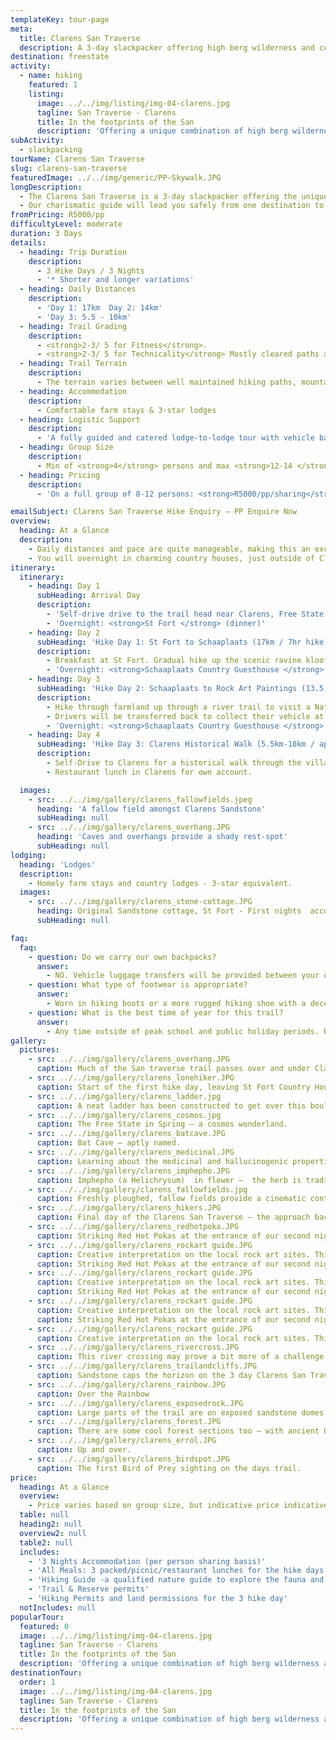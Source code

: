 ```yaml
---
templateKey: tour-page
meta:
  title: Clarens San Traverse
  description: A 3-day slackpacker offering high berg wilderness and cultural treasures - San paintings, dinosaur fossils, fine restaurants, quirky art cafes and intriguing African folk-lore tales.
destination: freestate
activity:
  - name: hiking
    featured: 1
    listing:
      image: ../../img/listing/img-04-clarens.jpg
      tagline: San Traverse - Clarens
      title: In the footprints of the San
      description: 'Offering a unique combination of high berg wilderness and cultural treasures, the 3 day San Traverse in and around Clarens, Free State, will delight your finer senses.'
subActivity:
  - slackpacking
tourName: Clarens San Traverse
slug: clarens-san-traverse
featuredImage: ../../img/generic/PP-Skywalk.JPG
longDescription:
  - The Clarens San Traverse is a 3-day slackpacker offering the unique combination of high berg wilderness and cultural treasures. The area is famous for its landmark San paintings, well-preserved dinosaur fossils, fine restaurants, quirky art cafes and intriguing African folk-lore tales.
  - Our charismatic guide will lead you safely from one destination to the next whilst sharing his unique perspective on ancient culture and the stories of the people who once inhabited this valley.
fromPricing: R5000/pp
difficultyLevel: moderate
duration: 3 Days
details:
  - heading: Trip Duration
    description:
      - 3 Hike Days / 3 Nights
      - '* Shorter and longer variations'
  - heading: Daily Distances
    description:
      - 'Day 1: 17km  Day 2: 14km'
      - 'Day 3: 5.5 - 10km'
  - heading: Trail Grading
    description:
      - <strong>2-3/ 5 for Fitness</strong>.
      - <strong>2-3/ 5 for Technicality</strong> Mostly cleared paths and farm roads. A few sections of off-camber grassy trails and a few steep ascents and descents.
  - heading: Trail Terrain
    description:
      - The terrain varies between well maintained hiking paths, mountain paths, ravine trails and rocky ridges.
  - heading: Accommodation
    description:
      - Comfortable farm stays & 3-star lodges
  - heading: Logistic Support
    description:
      - 'A fully guided and catered lodge-to-lodge tour with vehicle back-up and daily luggage transfers. Return transfers to vehicles.'
  - heading: Group Size
    description:
      - Min of <strong>4</strong> persons and max <strong>12-14 </strong>persons per group.
  - heading: Pricing
    description:
      - 'On a full group of 8-12 persons: <strong>R5000/pp/sharing</strong>'

emailSubject: Clarens San Traverse Hike Enquiry – PP Enquire Now
overview:
  heading: At a Glance
  description:
    - Daily distances and pace are quite manageable, making this an excellent trail for families and persons looking to test-out the trail waters.
    - You will overnight in charming country houses, just outside of Clarens. With meals, transfers and luggage transfers all arranged for, all you need to do is wake up and enjoy the golden-lit sandstone trails, so unique to this part of the world.
itinerary:
  itinerary:
    - heading: Day 1
      subHeading: Arrival Day
      description:
        - 'Self-drive drive to the trail head near Clarens, Free State.'
        - 'Overnight: <strong>St Fort </strong> (dinner)'
    - heading: Day 2
      subHeading: 'Hike Day 1: St Fort to Schaaplaats (17km / 7hr hike)'
      description:
        - Breakfast at St Fort. Gradual hike up the scenic ravine kloof onto the high Basothu grasslands.
        - 'Overnight: <strong>Schaaplaats Country Guesthouse </strong> -offering twin/double en-suite and communal bathrooms (breakfast, packed lunch, dinner)'
    - heading: Day 3
      subHeading: 'Hike Day 2: Schaaplaats to Rock Art Paintings (13.5 km / 5 hr)'
      description:
        - Hike through farmland up through a river trail to visit a National Monument Rock Art cave paintings. Continue along the grassland ridge with dramatic views of Lesotho and the Caledon river.
        - Drivers will be transferred back to collect their vehicle at St Fort.
        - 'Overnight: <strong>Schaaplaats Country Guesthouse </strong>  (breakfast, packed lunch, dinner)'
    - heading: Day 4
      subHeading: 'Hike Day 3: Clarens Historical Walk (5.5km-10km / approx 2-4 hr hike)'
      description:
        - Self-Drive to Clarens for a historical walk through the village onto the circular trails of the Clarens Conservancy.
        - Restaurant lunch in Clarens for own account.

  images:
    - src: ../../img/gallery/clarens_fallowfields.jpeg
      heading: 'A fallow field amongst Clarens Sandstone'
      subHeading: null
    - src: ../../img/gallery/clarens_overhang.JPG
      heading: 'Caves and overhangs provide a shady rest-spot'
      subHeading: null
lodging:
  heading: 'Lodges'
  description:
    - Homely farm stays and country lodges - 3-star equivalent.
  images:
    - src: ../../img/gallery/clarens_stone-cottage.JPG
      heading: Original Sandstone cottage, St Fort - First nights  accomodation.
      subHeading: null

faq:
  faq:
    - question: Do we carry our own backpacks?
      answer:
        - NO. Vehicle luggage transfers will be provided between your overight locations on this slackpacking trail.
    - question: What type of footwear is appropriate?
      answer:
        - Worn in hiking boots or a more rugged hiking shoe with a decent rubber sole.
    - question: What is the best time of year for this trail?
      answer:
        - Any time outside of peak school and public holiday periods. But April/May is when the cosmos is in flower .
gallery:
  pictures:
    - src: ../../img/gallery/clarens_overhang.JPG
      caption: Much of the San traverse trail passes over and under Clarens Sandstone.
    - src: ../../img/gallery/clarens_lonehiker.JPG
      caption: Start of the first hike day, leaving St Fort Country House.
    - src: ../../img/gallery/clarens_ladder.jpg
      caption: A neat ladder has been constructed to get over this boulder.
    - src: ../../img/gallery/clarens_cosmos.jpg
      caption: The Free State in Spring – a cosmos wonderland.
    - src: ../../img/gallery/clarens_batcave.JPG
      caption: Bat Cave – aptly named.
    - src: ../../img/gallery/clarens_medicinal.JPG
      caption: Learning about the medicinal and hallucinogenic properties of some of interesting plant species along the way.
    - src: ../../img/gallery/clarens_imphepho.JPG
      caption: Imphepho (a Helichrysum)  in flower –  the herb is traditionally burnt to invoke, honour and placate the ancestors.
    - src: ../../img/gallery/clarens_fallowfields.jpg
      caption: Freshly ploughed, fallow fields provide a cinematic contrast to their surrounds.
    - src: ../../img/gallery/clarens_hikers.JPG
      caption: Final day of the Clarens San Traverse – the approach back to Clarens town.
    - src: ../../img/gallery/clarens_redhotpoka.JPG
      caption: Striking Red Hot Pokas at the entrance of our second nights accommodation.
    - src: ../../img/gallery/clarens_rockart guide.JPG
      caption: Creative interpretation on the local rock art sites. This guide will take you on a whole new trip.
      caption: Striking Red Hot Pokas at the entrance of our second nights accommodation. 
    - src: ../../img/gallery/clarens_rockart guide.JPG
      caption: Creative interpretation on the local rock art sites. This guide will take you on a whole new trip. 
      caption: Striking Red Hot Pokas at the entrance of our second nights accommodation.
    - src: ../../img/gallery/clarens_rockart guide.JPG
      caption: Creative interpretation on the local rock art sites. This guide will take you on a whole new trip.
      caption: Striking Red Hot Pokas at the entrance of our second nights accommodation.
    - src: ../../img/gallery/clarens_rockart guide.JPG
      caption: Creative interpretation on the local rock art sites. This guide will take you on a whole new trip.
    - src: ../../img/gallery/clarens_rivercross.JPG
      caption: This river crossing may prove a bit more of a challenge during Summer months.
    - src: ../../img/gallery/clarens_trailandcliffs.JPG
      caption: Sandstone caps the horizon on the 3 day Clarens San Traverse Hiking trail.
    - src: ../../img/gallery/clarens_rainbow.JPG
      caption: Over the Rainbow
    - src: ../../img/gallery/clarens_exposedrock.JPG
      caption: Large parts of the trail are on exposed sandstone domes.
    - src: ../../img/gallery/clarens_forest.JPG
      caption: There are some cool forest sections too – with ancient Ou hout trees.
    - src: ../../img/gallery/clarens_errol.JPG
      caption: Up and over.
    - src: ../../img/gallery/clarens_birdspot.JPG
      caption: The first Bird of Prey sighting on the days trail.
price:
  heading: At a Glance
  overview:
    - Price varies based on group size, but indicative price indicative price on a full group (8-12 persons) - <strong>R5000/pp</strong>
  table: null
  heading2: null
  overview2: null
  table2: null
  includes:
    - '3 Nights Accommodation (per person sharing basis)'
    - 'All Meals: 3 packed/picnic/restaurant lunches for the hike days and 3 dinners and breakfasts at the accommodation'
    - 'Hiking Guide -a qualified nature guide to explore the fauna and fauna with you on the trail'
    - 'Trail & Reserve permits'
    - 'Hiking Permits and land permissions for the 3 hike day'
  notIncludes: null
popularTour:
  featured: 0
  image: ../../img/listing/img-04-clarens.jpg
  tagline: San Traverse - Clarens
  title: In the footprints of the San
  description: 'Offering a unique combination of high berg wilderness and cultural treasures, the 3 day San Traverse in and around Clarens, Free State, will delight your finer senses.'
destinationTour:
  order: 1
  image: ../../img/listing/img-04-clarens.jpg
  tagline: San Traverse - Clarens
  title: In the footprints of the San
  description: 'Offering a unique combination of high berg wilderness and cultural treasures, the 3 day San Traverse in and around Clarens, Free State, will delight your finer senses.'
---
```

